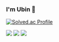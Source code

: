 ### I'm Ubin 👋

[![Solved.ac Profile](http://mazassumnida.wtf/api/v2/generate_badge?boj=dbqls43)](https://solved.ac/dbqls43/)

<img src="https://img.shields.io/badge/Python-6666FF?style=flat-square&logo=firebase&logoColor=white"/> <img src="https://img.shields.io/badge/Java-CC3333?style=flat-square&logo=firebase&logoColor=white"/> <img src="https://img.shields.io/badge/Spring-009900?style=flat-square&logo=firebase&logoColor=white"/>


